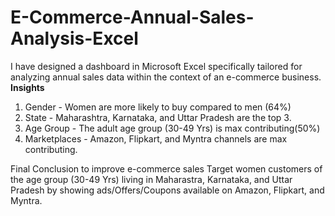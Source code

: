 # E-Commerce-Annual-Sales-Analysis-Excel
I have designed a dashboard in Microsoft Excel specifically tailored for analyzing annual sales data within the context of an e-commerce business.
**Insights**
1) Gender - Women are more likely to buy compared to men (64%)
2) State - Maharashtra, Karnataka, and Uttar Pradesh are the top 3.
3) Age Group - The adult age group (30-49 Yrs) is max contributing(50%)
4) Marketplaces - Amazon, Flipkart, and Myntra channels are max contributing.

Final Conclusion to improve e-commerce sales
Target women customers of the age group (30-49 Yrs) living in Maharastra, Karnataka, and Uttar Pradesh by showing ads/Offers/Coupons available on Amazon, Flipkart, and Myntra.
